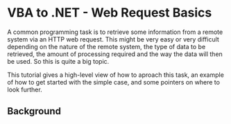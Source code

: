 # VBA to .NET - Web Request Basics
 
 A common programming task is to retrieve some information from a remote system via an HTTP web request. This might be very easy or very difficult depending on the nature of the remote system, the type of data to be retrieved, the amount of processing required and the way the data will then be used. So this is quite a big topic.

This tutorial gives a high-level view of how to aproach this task, an example of how to get started with the simple case, and some pointers on where to look further.

## Background


